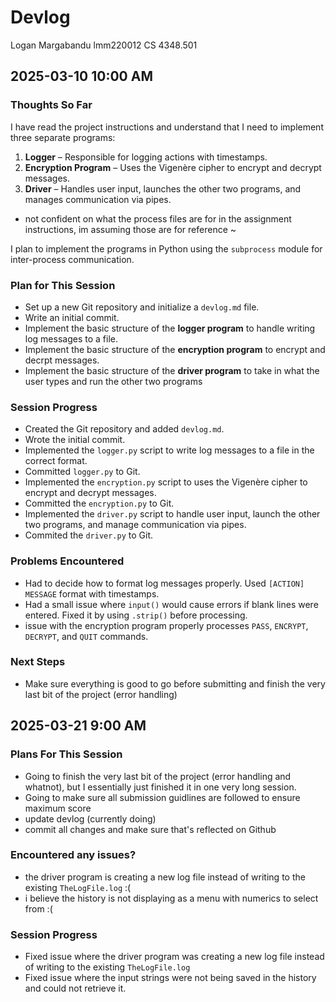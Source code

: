 # Devlog

Logan Margabandu
lmm220012
CS 4348.501

## 2025-03-10 10:00 AM  
### Thoughts So Far  
I have read the project instructions and understand that I need to implement three separate programs:  
1. **Logger** – Responsible for logging actions with timestamps.  
2. **Encryption Program** – Uses the Vigenère cipher to encrypt and decrypt messages.  
3. **Driver** – Handles user input, launches the other two programs, and manages communication via pipes.
- not confident on what the process files are for in the assignment instructions, im assuming those are for reference ~

I plan to implement the programs in Python using the `subprocess` module for inter-process communication.

### Plan for This Session  
- Set up a new Git repository and initialize a `devlog.md` file.  
- Write an initial commit.  
- Implement the basic structure of the **logger program** to handle writing log messages to a file.
- Implement the basic structure of the **encryption program** to encrypt and decrpt messages.
- Implement the basic structure of the **driver program** to take in what the user types and run the other two programs

### Session Progress  
- Created the Git repository and added `devlog.md`.  
-  Wrote the initial commit.  
-  Implemented the `logger.py` script to write log messages to a file in the correct format.  
-  Committed `logger.py` to Git.
-  Implemented the `encryption.py` script to uses the Vigenère cipher to encrypt and decrypt messages.
-  Committed the `encryption.py` to Git.
-  Implemented the `driver.py` script to handle user input, launch the other two programs, and manage communication via pipes.
-  Commited the `driver.py` to Git. 
  
### Problems Encountered  
- Had to decide how to format log messages properly. Used `[ACTION] MESSAGE` format with timestamps.  
- Had a small issue where `input()` would cause errors if blank lines were entered. Fixed it by using `.strip()` before processing.
- issue with the encryption program properly processes `PASS`, `ENCRYPT`, `DECRYPT`, and `QUIT` commands.  
 

### Next Steps  
- Make sure everything is good to go before submitting and finish the very last bit of the project (error handling)

## 2025-03-21 9:00 AM
### Plans For This Session
- Going to finish the very last bit of the project (error handling and whatnot), but I essentially just finished it in one very long session.
- Going to make sure all submission guidlines are followed to ensure maximum score
- update devlog (currently doing)
- commit all changes and make sure that's reflected on Github
### Encountered any issues?
- the driver program is creating a new log file instead of writing to the existing `TheLogFile.log` :(
- i believe the history is not displaying as a menu with numerics to select from :(

### Session Progress
- Fixed issue where the driver program was creating a new log file instead of writing to the existing `TheLogFile.log`
- Fixed issue where the input strings were not being saved in the history and could not retrieve it.
  


